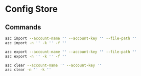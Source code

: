 # Config Store

## Commands

```bash
azc import --account-name '' --account-key '' --file-path ''
azc import -n '' -k '' -f ''
```

```bash
azc export --account-name '' --account-key '' --file-path ''
azc export -n '' -k '' -f ''
```

```bash
azc clear --account-name '' --account-key ''
azc clear -n '' -k ''
```